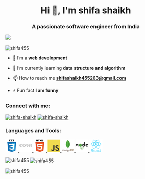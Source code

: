 <h1 align="center">Hi 👋, I'm shifa shaikh</h1>
<h3 align="center">A passionate software engineer from India</h3>
<img src="https://th.bing.com/th?id=OIP.VON9gHTrzeHZbHfXsqfzEAHaEq&w=315&h=198&c=8&rs=1&qlt=90&r=0&o=6&dpr=1.3&pid=3.1&rm=2" alingment="right alt="coding" width="400px">


<p align="left"> <img src="https://komarev.com/ghpvc/?username=shifa455&label=Profile%20views&color=0e75b6&style=flat" alt="shifa455" /> </p>

- 🌱 I’m a **web development**
  
-  🌱 I’m currently learning **data structure and algorithm**

- 📫 How to reach me **shifashaikh455263@gmail.com**

- ⚡ Fun fact **I am funny**

<h3 align="left">Connect with me:</h3>
<p align="left">
<a href="https://linkedin.com/in/shifa-shaikh" target="blank"><img align="center" src="https://raw.githubusercontent.com/rahuldkjain/github-profile-readme-generator/master/src/images/icons/Social/linked-in-alt.svg" alt="shifa-shaikh" height="30" width="40" /></a>
<a href="https://x.com/ShifaShaik2002?t=AmhvClsF44AJoKIEMDm_iQ&s=09" target="blank"><img align="center" src="https://img.icons8.com/?size=100&id=VlBwFtdwgxko&format=png&color=000000" alt="shifa-shaikh" height="30" width="40" /></a>
</p>

<h3 align="left">Languages and Tools:</h3>
<p align="left"> <a href="https://www.w3schools.com/css/" target="_blank" rel="noreferrer"> <img src="https://raw.githubusercontent.com/devicons/devicon/master/icons/css3/css3-original-wordmark.svg" alt="css3" width="40" height="40"/> </a> <a href="https://expressjs.com" target="_blank" rel="noreferrer"> <img src="https://raw.githubusercontent.com/devicons/devicon/master/icons/express/express-original-wordmark.svg" alt="express" width="40" height="40"/> </a> <a href="https://www.w3.org/html/" target="_blank" rel="noreferrer"> <img src="https://raw.githubusercontent.com/devicons/devicon/master/icons/html5/html5-original-wordmark.svg" alt="html5" width="40" height="40"/> </a> <a href="https://developer.mozilla.org/en-US/docs/Web/JavaScript" target="_blank" rel="noreferrer"> <img src="https://raw.githubusercontent.com/devicons/devicon/master/icons/javascript/javascript-original.svg" alt="javascript" width="40" height="40"/> </a> <a href="https://www.mongodb.com/" target="_blank" rel="noreferrer"> <img src="https://raw.githubusercontent.com/devicons/devicon/master/icons/mongodb/mongodb-original-wordmark.svg" alt="mongodb" width="40" height="40"/> </a> <a href="https://nodejs.org" target="_blank" rel="noreferrer"> <img src="https://raw.githubusercontent.com/devicons/devicon/master/icons/nodejs/nodejs-original-wordmark.svg" alt="nodejs" width="40" height="40"/> </a> <a href="https://reactjs.org/" target="_blank" rel="noreferrer"> <img src="https://raw.githubusercontent.com/devicons/devicon/master/icons/react/react-original-wordmark.svg" alt="react" width="40" height="40"/> </a> </p>

<p><img align="left" src="https://github-readme-stats.vercel.app/api/top-langs?username=shifa455&show_icons=true&locale=en&layout=compact" alt="shifa455" /></p>

<p>&nbsp;<img align="center" src="https://github-readme-stats.vercel.app/api?username=shifa455&show_icons=true&locale=en" alt="shifa455" /></p>

<p><img align="center" src="https://github-readme-streak-stats.herokuapp.com/?user=shifa455&" alt="shifa455" /></p>






